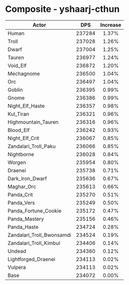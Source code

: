 # Composite - yshaarj-cthun
| Actor | DPS | Increase |
|---|:---:|:---:|
|Human|237284|1.37%|
|Troll|237028|1.26%|
|Dwarf|237004|1.25%|
|Tauren|236977|1.24%|
|Void_Elf|236872|1.20%|
|Mechagnome|236500|1.04%|
|Orc|236497|1.04%|
|Goblin|236395|0.99%|
|Gnome|236386|0.99%|
|Night_Elf_Haste|236357|0.98%|
|Kul_Tiran|236321|0.96%|
|Highmountain_Tauren|236316|0.96%|
|Blood_Elf|236242|0.93%|
|Night_Elf_Crit|236067|0.85%|
|Zandalari_Troll_Paku|236066|0.85%|
|Nightborne|236028|0.84%|
|Worgen|235954|0.80%|
|Draenei|235738|0.71%|
|Dark_Iron_Dwarf|235636|0.67%|
|Maghar_Orc|235613|0.66%|
|Panda_Crit|235270|0.51%|
|Panda_Vers|235249|0.50%|
|Panda_Fortune_Cookie|235172|0.47%|
|Panda_Mastery|235156|0.46%|
|Panda_Haste|234724|0.28%|
|Zandalari_Troll_Bwonsamdi|234524|0.19%|
|Zandalari_Troll_Kimbul|234406|0.14%|
|Undead|234360|0.12%|
|Lightforged_Draenei|234113|0.02%|
|Vulpera|234113|0.02%|
|Base|234072|0.00%|
